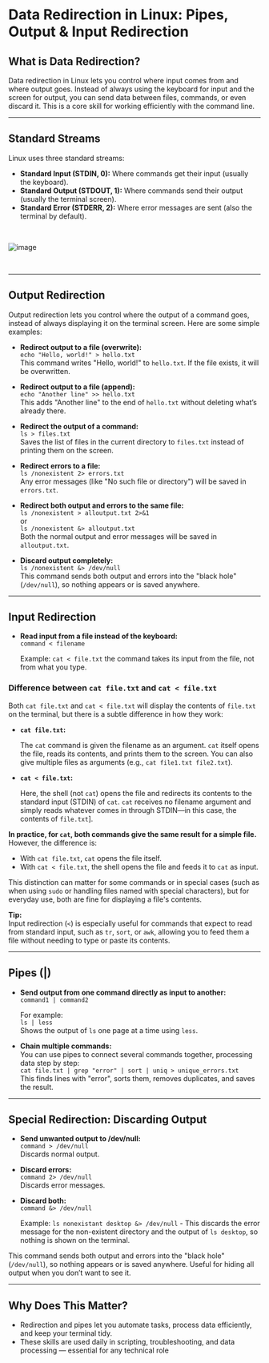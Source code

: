# Data Redirection in Linux: Pipes, Output & Input Redirection

## What is Data Redirection?

Data redirection in Linux lets you control where input comes from and where output goes. Instead of always using the keyboard for input and the screen for output, you can send data between files, commands, or even discard it. This is a core skill for working efficiently with the command line.

---

## Standard Streams

Linux uses three standard streams:
- **Standard Input (STDIN, 0):** Where commands get their input (usually the keyboard).
- **Standard Output (STDOUT, 1):** Where commands send their output (usually the terminal screen).
- **Standard Error (STDERR, 2):** Where error messages are sent (also the terminal by default).

 &nbsp;

![image](https://github.com/user-attachments/assets/2342fad1-6c5e-439f-9447-5851d30b491d)

 &nbsp;

---

## Output Redirection

Output redirection lets you control where the output of a command goes, instead of always displaying it on the terminal screen. Here are some simple examples:

- **Redirect output to a file (overwrite):**  
  `echo "Hello, world!" > hello.txt`  
  This command writes "Hello, world!" to `hello.txt`. If the file exists, it will be overwritten.

- **Redirect output to a file (append):**  
  `echo "Another line" >> hello.txt`  
  This adds "Another line" to the end of `hello.txt` without deleting what’s already there.

- **Redirect the output of a command:**  
  `ls > files.txt`  
  Saves the list of files in the current directory to `files.txt` instead of printing them on the screen.

- **Redirect errors to a file:**  
  `ls /nonexistent 2> errors.txt`  
  Any error messages (like "No such file or directory") will be saved in `errors.txt`.

- **Redirect both output and errors to the same file:**  
  `ls /nonexistent > alloutput.txt 2>&1`  
  or  
  `ls /nonexistent &> alloutput.txt`  
  Both the normal output and error messages will be saved in `alloutput.txt`.

- **Discard output completely:**  
  `ls /nonexistent &> /dev/null`  
  This command sends both output and errors into the "black hole" (`/dev/null`), so nothing appears or is saved anywhere.

---

## Input Redirection

- **Read input from a file instead of the keyboard:**  
  `command < filename`  

   Example: `cat < file.txt` the command takes its input from the file, not from what you type.

### Difference between `cat file.txt` and `cat < file.txt`

Both `cat file.txt` and `cat < file.txt` will display the contents of `file.txt` on the terminal, but there is a subtle difference in how they work:

- **`cat file.txt`:**  

   The `cat` command is given the filename as an argument. `cat` itself opens the file, reads its contents, and prints them to the screen. You can also give multiple files as arguments (e.g., `cat file1.txt file2.txt`).

- **`cat < file.txt`:**  

  Here, the shell (not `cat`) opens the file and redirects its contents to the standard input (STDIN) of `cat`. `cat` receives no filename argument and simply reads whatever comes in through STDIN—in this case, the contents of `file.txt`].

**In practice, for `cat`, both commands give the same result for a simple file.**  
However, the difference is:
- With `cat file.txt`, `cat` opens the file itself.
- With `cat < file.txt`, the shell opens the file and feeds it to `cat` as input.

This distinction can matter for some commands or in special cases (such as when using `sudo` or handling files named with special characters), but for everyday use, both are fine for displaying a file's contents.

**Tip:**  
Input redirection (`<`) is especially useful for commands that expect to read from standard input, such as `tr`, `sort`, or `awk`, allowing you to feed them a file without needing to type or paste its contents.

---

## Pipes (|)

- **Send output from one command directly as input to another:**  
  `command1 | command2`  

   For example:  
  `ls | less`  
  Shows the output of `ls` one page at a time using `less`.

- **Chain multiple commands:**  
  You can use pipes to connect several commands together, processing data step by step:  
  `cat file.txt | grep "error" | sort | uniq > unique_errors.txt`  
  This finds lines with "error", sorts them, removes duplicates, and saves the result.

---

## Special Redirection: Discarding Output

- **Send unwanted output to /dev/null:**  
  `command > /dev/null`  
  Discards normal output.


- **Discard errors:**  
  `command 2> /dev/null`  
  Discards error messages.

- **Discard both:**  
  `command &> /dev/null`

  Example: `ls nonexistant desktop &> /dev/null` - This discards the error message for the non-existent directory and the output of `ls desktop`, so nothing is shown on the terminal.

 This command sends both output and errors into the "black hole" (`/dev/null`), so nothing appears or is saved anywhere. Useful for hiding all output when you don’t want to see it.

 
---

## Why Does This Matter?

- Redirection and pipes let you automate tasks, process data efficiently, and keep your terminal tidy.
- These skills are used daily in scripting, troubleshooting, and data processing — essential for any technical role
